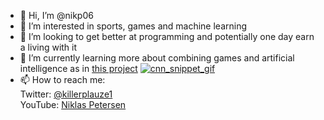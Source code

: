 - 👋 Hi, I’m @nikp06
- 👀 I’m interested in sports, games and machine learning
- 💞️ I’m looking to get better at programming and potentially one day earn a living with it
- 🌱 I’m currently learning more about combining games and artificial intelligence as in [this project](https://youtu.be/ZVSmPikcIP4)
[![cnn_snippet_gif](https://user-images.githubusercontent.com/64498892/134583570-edbcf211-cf12-45bf-a5cc-a9cd629fe083.gif)](https://youtu.be/ZVSmPikcIP4)
- 📫 How to reach me:<br />
Twitter: [@killerplauze1](https://twitter.com/killerplauze1)<br />
YouTube: [Niklas Petersen](https://www.youtube.com/channel/UCV3IJuY11hfmjDomu6rEWTg)

<!---
nikp06/nikp06 is a ✨ special ✨ repository because its `README.md` (this file) appears on your GitHub profile.
You can click the Preview link to take a look at your changes.
--->
